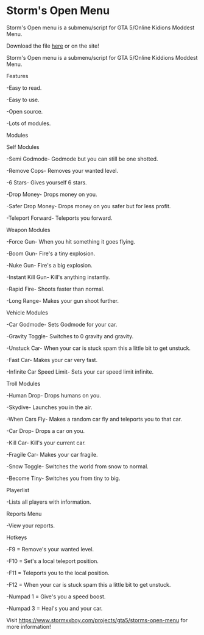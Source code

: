 # Storm's Open Menu

Storm's Open menu is a submenu/script for GTA 5/Online Kidions Moddest Menu.

Download the file [here](Storm's%20Open%20Menu%20V2.lua) or on the site!

Storm's Open menu is a submenu/script for GTA 5/Online Kiddions Moddest Menu.

Features

-Easy to read.

-Easy to use.

-Open source.

-Lots of modules.


Modules

Self Modules

-Semi Godmode- Godmode but you can still be one shotted.

-Remove Cops- Removes your wanted level.

-6 Stars- Gives yourself 6 stars.

-Drop Money- Drops money on you.

-Safer Drop Money- Drops money on you safer but for less profit.

-Teleport Forward- Teleports you forward.


Weapon Modules

-Force Gun- When you hit something it goes flying.

-Boom Gun- Fire's a tiny explosion.

-Nuke Gun- Fire's a big explosion.

-Instant Kill Gun- Kill's anything instantly.

-Rapid Fire- Shoots faster than normal.

-Long Range- Makes your gun shoot further.


Vehicle Modules

-Car Godmode- Sets Godmode for your car.

-Gravity Toggle- Switches to 0 gravity and gravity.

-Unstuck Car- When your car is stuck spam this a little bit to get unstuck.

-Fast Car- Makes your car very fast.

-Infinite Car Speed Limit- Sets your car speed limit infinite.


Troll Modules

-Human Drop- Drops humans on you.

-Skydive- Launches you in the air.

-When Cars Fly- Makes a random car fly and teleports you to that car.

-Car Drop- Drops a car on you.

-Kill Car- Kill's your current car.

-Fragile Car- Makes your car fragile.

-Snow Toggle- Switches the world from snow to normal.

-Become Tiny- Switches you from tiny to big.

Playerlist

-Lists all players with information.

Reports Menu

-View your reports.

Hotkeys

-F9 = Remove's your wanted level.

-F10 = Set's a local teleport position.

-F11 = Teleports you to the local position.

-F12 = When your car is stuck spam this a little bit to get unstuck.

-Numpad 1 = Give's you a speed boost.

-Numpad 3 = Heal's you and your car.


Visit https://www.stormxxboy.com/projects/gta5/storms-open-menu for more information!
